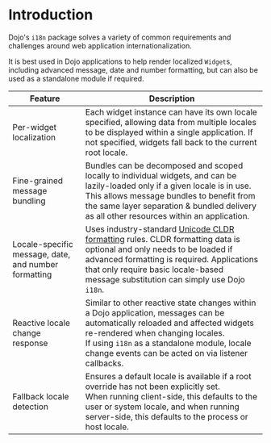 # Introduction

Dojo's `i18n` package solves a variety of common requirements and challenges around web application internationalization.

It is best used in Dojo applications to help render localized `Widget`s, including advanced message, date and number formatting, but can also be used as a standalone module if required.

| Feature                                              | Description                                                                                                                                                                                                                                                                           |
| ---------------------------------------------------- | ------------------------------------------------------------------------------------------------------------------------------------------------------------------------------------------------------------------------------------------------------------------------------------- |
| Per-widget localization                              | Each widget instance can have its own locale specified, allowing data from multiple locales to be displayed within a single application. If not specified, widgets fall back to the current root locale.                                                                              |
| Fine-grained message bundling                        | Bundles can be decomposed and scoped locally to individual widgets, and can be lazily-loaded only if a given locale is in use. This allows message bundles to benefit from the same layer separation & bundled delivery as all other resources within an application.                 |
| Locale-specific message, date, and number formatting | Uses industry-standard [Unicode CLDR formatting](http://cldr.unicode.org/) rules. CLDR formatting data is optional and only needs to be loaded if advanced formatting is required. Applications that only require basic locale-based message substitution can simply use Dojo `i18n`. |
| Reactive locale change response                      | Similar to other reactive state changes within a Dojo application, messages can be automatically reloaded and affected widgets re-rendered when changing locales.<br>If using `i18n` as a standalone module, locale change events can be acted on via listener callbacks.             |
| Fallback locale detection                            | Ensures a default locale is available if a root override has not been explicitly set.<br>When running client-side, this defaults to the user or system locale, and when running server-side, this defaults to the process or host locale.                                             |
